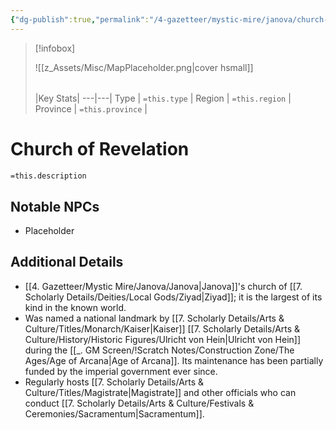 ```yaml
---
{"dg-publish":true,"permalink":"/4-gazetteer/mystic-mire/janova/church-of-revelation/"}
---
```



> [!infobox]
> 
> ![[z_Assets/Misc/MapPlaceholder.png\|cover hsmall]]
> ###### 
> |Key Stats|
> ---|---|
> Type | `=this.type` |
> Region | `=this.region` |
> Province | `=this.province` |

# Church of Revelation

 `=this.description`

## Notable NPCs 
- Placeholder 

## Additional Details
- [[4. Gazetteer/Mystic Mire/Janova/Janova\|Janova]]'s church of [[7. Scholarly Details/Deities/Local Gods/Ziyad\|Ziyad]]; it is the largest of its kind in the known world.
- Was named a national landmark by [[7. Scholarly Details/Arts & Culture/Titles/Monarch/Kaiser\|Kaiser]] [[7. Scholarly Details/Arts & Culture/History/Historic Figures/Ulricht von Hein\|Ulricht von Hein]] during the [[_. GM Screen/!Scratch Notes/Construction Zone/The Ages/Age of Arcana\|Age of Arcana]]. Its maintenance has been partially funded by the imperial government ever since.
- Regularly hosts [[7. Scholarly Details/Arts & Culture/Titles/Magistrate\|Magistrate]] and other officials who can conduct [[7. Scholarly Details/Arts & Culture/Festivals & Ceremonies/Sacramentum\|Sacramentum]].

